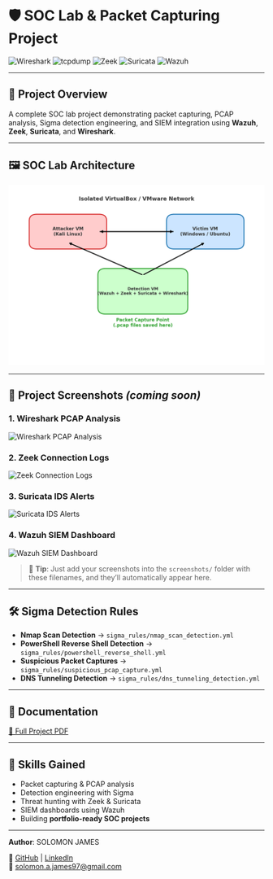 # 🛡️ SOC Lab & Packet Capturing Project

![Wireshark](https://img.shields.io/badge/Wireshark-Packet_Analysis-007ACC?logo=wireshark)
![tcpdump](https://img.shields.io/badge/tcpdump-Capture_Traffic-FF9800?logo=linux)
![Zeek](https://img.shields.io/badge/Zeek-Network_Analysis-009688?logo=gnu-bash)
![Suricata](https://img.shields.io/badge/Suricata-IDS/IPS-FF5722?logo=suricata)
![Wazuh](https://img.shields.io/badge/Wazuh-SIEM-673AB7?logo=wazuh)

---

## 📌 Project Overview
A complete SOC lab project demonstrating packet capturing, PCAP analysis, Sigma detection engineering, and SIEM integration using **Wazuh**, **Zeek**, **Suricata**, and **Wireshark**.

---

## 🖼 SOC Lab Architecture
![SOC Lab Network Diagram](SOC_Lab_Network_Diagram.png)

---

## 📸 Project Screenshots *(coming soon)*

### 1. Wireshark PCAP Analysis
![Wireshark PCAP Analysis](screenshots/wireshark_pcap_analysis.png)

### 2. Zeek Connection Logs
![Zeek Connection Logs](screenshots/zeek_connection_logs.png)

### 3. Suricata IDS Alerts
![Suricata IDS Alerts](screenshots/suricata_ids_alerts.png)

### 4. Wazuh SIEM Dashboard
![Wazuh SIEM Dashboard](screenshots/wazuh_siem_dashboard.png)

> 📌 **Tip**: Just add your screenshots into the `screenshots/` folder with these filenames, and they’ll automatically appear here.

---

## 🛠 Sigma Detection Rules
- **Nmap Scan Detection** → `sigma_rules/nmap_scan_detection.yml`
- **PowerShell Reverse Shell Detection** → `sigma_rules/powershell_reverse_shell.yml`
- **Suspicious Packet Captures** → `sigma_rules/suspicious_pcap_capture.yml`
- **DNS Tunneling Detection** → `sigma_rules/dns_tunneling_detection.yml`

---

## 📄 Documentation
[📘 Full Project PDF](SOC_Lab_Packet_Capturing_Project_With_Sigma_Rules.pdf)

---

## 🚀 Skills Gained
- Packet capturing & PCAP analysis  
- Detection engineering with Sigma  
- Threat hunting with Zeek & Suricata  
- SIEM dashboards using Wazuh  
- Building **portfolio-ready SOC projects**  

---

**Author**: SOLOMON JAMES 

🔗 [GitHub](https://github.com/Solomon-James-Cyber) | [LinkedIn](https://linkedin.com/in/solomon-james-cyber)  
📧 solomon.a.james97@gmail.com

